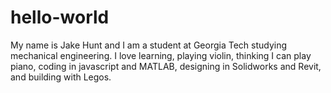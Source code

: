 # hello-world

My name is Jake Hunt and I am a student at Georgia Tech studying mechanical engineering.  I love learning, playing violin, thinking I can play piano, coding in javascript and MATLAB, designing in Solidworks and Revit, and building with Legos. 
